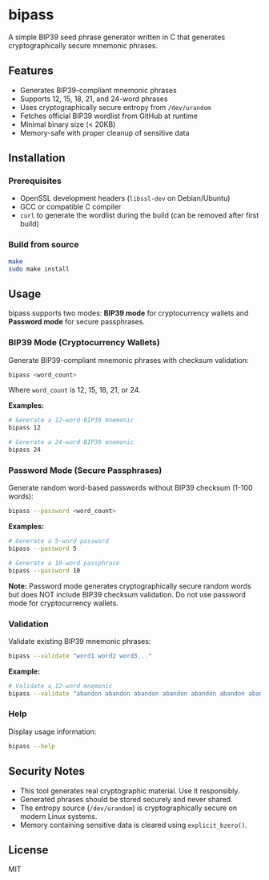 # bipass

A simple BIP39 seed phrase generator written in C that generates cryptographically secure mnemonic phrases.

## Features

- Generates BIP39-compliant mnemonic phrases
- Supports 12, 15, 18, 21, and 24-word phrases
- Uses cryptographically secure entropy from `/dev/urandom`
- Fetches official BIP39 wordlist from GitHub at runtime
- Minimal binary size (< 20KB)
- Memory-safe with proper cleanup of sensitive data

## Installation

### Prerequisites

- OpenSSL development headers (`libssl-dev` on Debian/Ubuntu)
- GCC or compatible C compiler
- `curl` to generate the wordlist during the build (can be removed after first build)

### Build from source

```bash
make
sudo make install
```

## Usage

bipass supports two modes: **BIP39 mode** for cryptocurrency wallets and **Password mode** for secure passphrases.

### BIP39 Mode (Cryptocurrency Wallets)

Generate BIP39-compliant mnemonic phrases with checksum validation:

```bash
bipass <word_count>
```

Where `word_count` is 12, 15, 18, 21, or 24.

**Examples:**

```bash
# Generate a 12-word BIP39 mnemonic
bipass 12

# Generate a 24-word BIP39 mnemonic
bipass 24
```

### Password Mode (Secure Passphrases)

Generate random word-based passwords without BIP39 checksum (1-100 words):

```bash
bipass --password <word_count>
```

**Examples:**

```bash
# Generate a 5-word password
bipass --password 5

# Generate a 10-word passphrase
bipass --password 10
```

**Note:** Password mode generates cryptographically secure random words but does NOT include BIP39 checksum validation. Do not use password mode for cryptocurrency wallets.

### Validation

Validate existing BIP39 mnemonic phrases:

```bash
bipass --validate "word1 word2 word3..."
```

**Example:**

```bash
# Validate a 12-word mnemonic
bipass --validate "abandon abandon abandon abandon abandon abandon abandon abandon abandon abandon abandon about"
```

### Help

Display usage information:

```bash
bipass --help
```

## Security Notes

- This tool generates real cryptographic material. Use it responsibly.
- Generated phrases should be stored securely and never shared.
- The entropy source (`/dev/urandom`) is cryptographically secure on modern Linux systems.
- Memory containing sensitive data is cleared using `explicit_bzero()`.

## License

MIT
